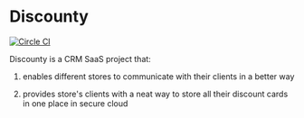 # Discounty

[![Circle CI](https://circleci.com/gh/Discounty/Discounty/tree/development.svg?style=svg)](https://circleci.com/gh/Discounty/Discounty/tree/development)

Discounty is a CRM SaaS project that: 

  1. enables different stores to communicate with their clients in a better way
  
  2. provides store's clients with a neat way to store all their discount cards in one place in secure cloud
